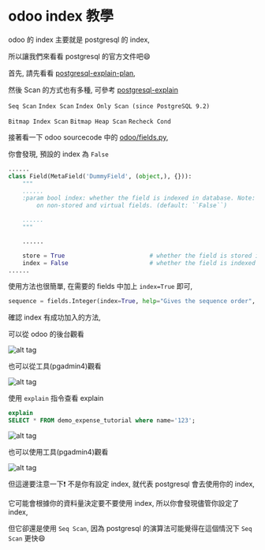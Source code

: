 # odoo index 教學

odoo 的 index 主要就是 postgresql 的 index,

所以讓我們來看看 postgresql 的官方文件吧:smile:

首先, 請先看看 [postgresql-explain-plan](https://use-the-index-luke.com/sql/explain-plan/postgresql/operations),

然後 Scan 的方式也有多種, 可參考 [postgresql-explain](https://docs.postgresql.tw/the-sql-language/performance-tips/using-explain)

`Seq Scan` `Index Scan` `Index Only Scan (since PostgreSQL 9.2)`

`Bitmap Index Scan` `Bitmap Heap Scan` `Recheck Cond`

接著看一下 odoo sourcecode 中的 [odoo/fields.py](odoo/fields.py),

你會發現, 預設的 index 為 `False`

```python
......
class Field(MetaField('DummyField', (object,), {})):
    """
	......
    :param bool index: whether the field is indexed in database. Note: no effect
        on non-stored and virtual fields. (default: ``False``)

	......
    """

    ......

    store = True                        # whether the field is stored in database
    index = False                       # whether the field is indexed in database
......

```

使用方法也很簡單, 在需要的 fields 中加上 `index=True` 即可,

```python
sequence = fields.Integer(index=True, help="Gives the sequence order", default=1)
```

確認 index 有成功加入的方法,

可以從 odoo 的後台觀看

![alt tag](https://i.imgur.com/CfAfRxr.png)

也可以從工具(pgadmin4)觀看

![alt tag](https://i.imgur.com/VQ3ffeG.png)

使用 `explain` 指令查看 explain

```sql
explain
SELECT * FROM demo_expense_tutorial where name='123';
```

![alt tag](https://i.imgur.com/nP1W2JU.png)

也可以使用工具(pgadmin4)觀看

![alt tag](https://i.imgur.com/AKHXfym.png)

但這邊要注意一下:exclamation: 不是你有設定 index, 就代表 postgresql 會去使用你的 index,

它可能會根據你的資料量決定要不要使用 index, 所以你會發現儘管你設定了 index,

但它卻還是使用 `Seq Scan`, 因為 postgresql 的演算法可能覺得在這個情況下 `Seq Scan` 更快:smile:
